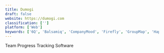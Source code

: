 ```yaml
---
title: Dumogi
draft: false 
website: https://dumogi.com
classification: ['']
platform: ['Web']
keywords: ['6Q', 'Balsamiq', 'CompanyMood', 'Firefly', 'GroupMap', 'Happy Team Check', 'INTUO', 'Impraise', 'Jell', 'LiveAgent', 'Mightytext', 'MindManager', 'MindNode', 'Motivii', 'Pamela for Skype', 'Proto.io', 'Standup Alice', 'Status Hero', 'SyncProgress', 'TeamColony', 'Teamreporter', 'Weekly Update', 'WorkingOn', 'iDoneThis']
---
```

Team Progress Tracking Software